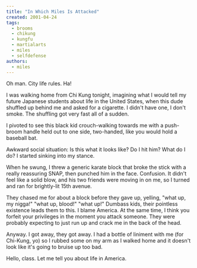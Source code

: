 ```yaml
---
title: "In Which Miles Is Attacked"
created: 2001-04-24
tags:
  - brooms
  - chikung
  - kungfu
  - martialarts
  - miles
  - selfdefense
authors:
  - miles
---
```


Oh man. City life rules. Ha!

I was walking home from Chi Kung tonight, imagining what I would tell my future Japanese students about life in the United States, when this dude shuffled up behind me and asked for a cigarette. I didn't have one, I don't smoke. The shuffling got very fast all of a sudden.

I pivoted to see this black kid crouch-walking towards me with a push-broom handle held out to one side, two-handed, like you would hold a baseball bat.

Awkward social situation: Is this what it looks like? Do I hit him? What do I do? I started sinking into my stance.

When he swung, I threw a generic karate block that broke the stick with a really reassuring SNAP, then punched him in the face. Confusion. It didn't feel like a solid blow, and his two friends were moving in on me, so I turned and ran for brightly-lit 15th avenue.

They chased me for about a block before they gave up, yelling, "what up, my nigga!" "what up, blood!" "what up!" Dumbass kids, their pointless existence leads them to this. I blame America. At the same time, I think you forfeit your privileges in the moment you attack someone. They were probably expecting to just run up and crack me in the back of the head.

Anyway. I got away, they got away. I had a bottle of liniment with me (for Chi-Kung, yo) so I rubbed some on my arm as I walked home and it doesn't look like it's going to bruise up too bad.

Hello, class. Let me tell you about life in America.
